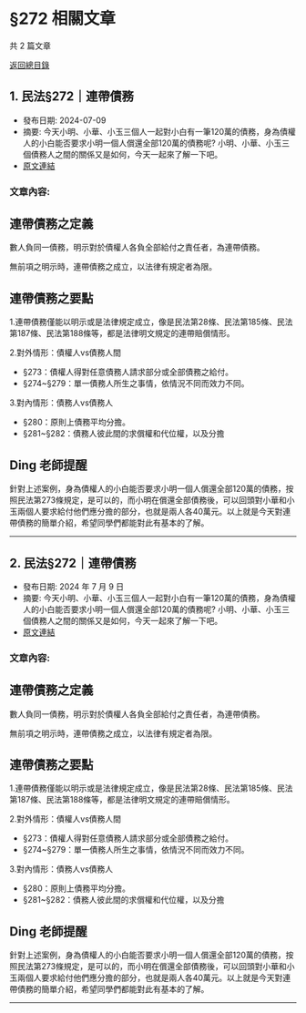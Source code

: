 # §272 相關文章

共 2 篇文章

[返回總目錄](00_總目錄.md)

## 1. 民法§272｜連帶債務

- 發布日期: 2024-07-09
- 摘要: 今天小明、小華、小玉三個人一起對小白有一筆120萬的債務，身為債權人的小白能否要求小明一個人償還全部120萬的債務呢? 小明、小華、小玉三個債務人之間的關係又是如何，今天一起來了解一下吧。
- [原文連結](https://www.jasper-realestate.com/%e6%b0%91%e6%b3%95272%e9%80%a3%e5%b8%b6_%e5%82%b5%e5%8b%99/)

### 文章內容:

## 連帶債務之定義

數人負同一債務，明示對於債權人各負全部給付之責任者，為連帶債務。

無前項之明示時，連帶債務之成立，以法律有規定者為限。

## 連帶債務之要點

1.連帶債務僅能以明示或是法律規定成立，像是民法第28條、民法第185條、民法第187條、民法第188條等，都是法律明文規定的連帶賠償情形。

2.對外情形：債權人vs債務人間

- §273：債權人得對任意債務人請求部分或全部債務之給付。
- §274~§279：單一債務人所生之事情，依情況不同而效力不同。

3.對內情形：債務人vs債務人

- §280：原則上債務平均分擔。
- §281~§282：債務人彼此間的求償權和代位權，以及分擔

## Ding 老師提醒

針對上述案例，身為債權人的小白能否要求小明一個人償還全部120萬的債務，按照民法第273條規定，是可以的，而小明在償還全部債務後，可以回頭對小華和小玉兩個人要求給付他們應分擔的部分，也就是兩人各40萬元。以上就是今天對連帶債務的簡單介紹，希望同學們都能對此有基本的了解。

---

## 2. 民法§272｜連帶債務

- 發布日期: 2024 年 7 月 9 日
- 摘要: 今天小明、小華、小玉三個人一起對小白有一筆120萬的債務，身為債權人的小白能否要求小明一個人償還全部120萬的債務呢? 小明、小華、小玉三個債務人之間的關係又是如何，今天一起來了解一下吧。
- [原文連結](https://www.jasper-realestate.com/%e6%b0%91%e6%b3%95272%e9%80%a3%e5%b8%b6_%e5%82%b5%e5%8b%99/)

### 文章內容:

## 連帶債務之定義

數人負同一債務，明示對於債權人各負全部給付之責任者，為連帶債務。

無前項之明示時，連帶債務之成立，以法律有規定者為限。

## 連帶債務之要點

1.連帶債務僅能以明示或是法律規定成立，像是民法第28條、民法第185條、民法第187條、民法第188條等，都是法律明文規定的連帶賠償情形。

2.對外情形：債權人vs債務人間

- §273：債權人得對任意債務人請求部分或全部債務之給付。
- §274~§279：單一債務人所生之事情，依情況不同而效力不同。

3.對內情形：債務人vs債務人

- §280：原則上債務平均分擔。
- §281~§282：債務人彼此間的求償權和代位權，以及分擔

## Ding 老師提醒

針對上述案例，身為債權人的小白能否要求小明一個人償還全部120萬的債務，按照民法第273條規定，是可以的，而小明在償還全部債務後，可以回頭對小華和小玉兩個人要求給付他們應分擔的部分，也就是兩人各40萬元。以上就是今天對連帶債務的簡單介紹，希望同學們都能對此有基本的了解。

---

